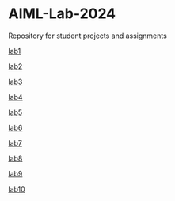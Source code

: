 # AIML-Lab-2024
Repository for student projects and assignments

[lab1](https://colab.research.google.com/drive/1IGykvTSipM4MmyXb2Nsu2QgyxgRl3xuv)

[lab2](https://colab.research.google.com/drive/1IGykvTSipM4MmyXb2Nsu2QgyxgRl3xuv)

[lab3](https://colab.research.google.com/gist/bhanuprakash227/7e7ca05c22d689936a4f8439068f39d7/lab3.ipynb)

[lab4](https://colab.research.google.com/drive/1zBKMb3sGwNyTjux7Vu6AelQHT6W31Lr5)

[lab5](https://colab.research.google.com/drive/1YlNBBY6-t9o-tRI3T83myOBKqReLCT2E?usp=sharing)

[lab6](https://colab.research.google.com/drive/1WNFHC1iWwIVzGAarOq7W2EzTxJr0l1NN#scrollTo=57t1TS76u1ZX)

[lab7](https://colab.research.google.com/drive/1fxn1eWLTb0kYpcGHh3Lk8YXTEMofV2t9#scrollTo=IX4Eg78wweiI)

[lab8](https://colab.research.google.com/drive/1zaL-6PDJdKEHusudaEDBkZXiOvnrEhBt#scrollTo=ZkOBHzkV_iX_)

[lab9]()

[lab10]()
